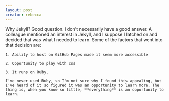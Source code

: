 ```yaml
---
layout: post
creator: rebecca
---
```

Why Jekyll? Good question. I don't necessarily have a good answer. A colleague mentioned an interest in Jekyll, and I suppose I latched on and decided that was what I needed to learn. Some of the factors that went into that decision are:

    1. Ability to host on GitHub Pages made it seem more accessible

    2. Opportunity to play with css

    3. It runs on Ruby.

    I've never used Ruby, so I'm not sure why I found this appealing, but I've heard of it so figured it was an opportunity to learn more. The thing is, when you know so little, **everything** is an opportunity to learn.
